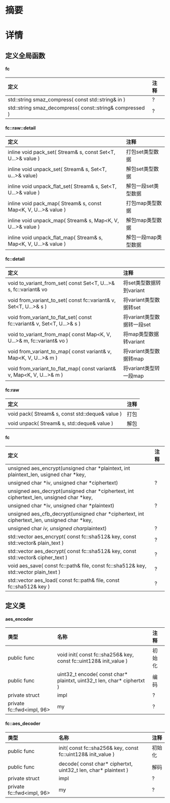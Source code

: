 ﻿# 摘要

# 详情
  
## 定义全局函数
#### fc
|定义|注释|
|:---|:---|
|std::string smaz_compress( const std::string& in )|?|
|std::string smaz_decompress( const::string& compressed )|?|

#### fc::raw::detail
|定义|注释|
|:---|:---|
|inline void pack_set( Stream& s, const Set<T, U...>& value )|打包set类型数据|
|inline void unpack_set( Stream& s, Set<T, u...>& value)|解包set类型数据|
|inline void unpack_flat_set( Stream& s, Set<T, U...>& value )|解包一段set类型数据|
|inline void pack_map( Stream& s, const Map<K, V, U...>& value )|打包map类型数据|
|inline void unpack_map( Stream& s, Map<K, V, U...>& value )|解包map类型数据|
|inline void unpack_flat_map( Stream& s, Map<K, V, U...>& value )|解包一段map类型数据|
  
#### fc::detail
|定义|注释|
|:---|:---|
|void to_variant_from_set( const Set<T, U...>& s, fc::variant& vo|将set类型数据转到variant|
|void from_variant_to_set( const fc::variant& v, Set<T, U...>& s )|将variant类型数据转set|
|void from_variant_to_flat_set( const fc::variant& v, Set<T, U...>& s )|将variant类型数据转一段set|
|void to_variant_from_map( const Map<K, V, U...>& m, fc::variant& vo )|将map类型数据转variant|
|void from_variant_to_map( const variant& v, Map<K, V, U...>& m )|将variant类型数据转map|
|void from_variant_to_flat_map( const variant& v, Map<K, V, U...>& m )|将variant类型转一段map|
  
#### fc:raw
|定义|注释|
|:---|:---|
|void pack( Stream& s, const std::deque<T>& value )|打包|
|void unpack( Stream& s, std::deque<T>& value )|解包|
  
#### fc
|定义|注释|
|:---|:---|
|unsigned aes_encrypt(unsigned char *plaintext, int plaintext_len, usigned char *key,
					  unsigned char *iv, unsigned char *ciphertext)|?|
|unsigned aes_decrypt(unsigned char *ciphertext, int ciphertext_len, unsigned char *key,
					  unsigned char *iv, unsigned char *plaintext)|?|
|unsigned aes_cfb_decrypt(unsigned char *ciphertext, int ciphertext_len, unsigned char *key,
						  unsigned char *iv, unsigned char*plaintext)|?|
|std::vector<char> aes_encrypt( const fc::sha512& key, const std::vector<char>& plain_text )|?|
|std::vector<char> aes_decrypt( const fc::sha512& key, const std::vector<char>& cipher_text )|?|
|void aes_save( const fc::path& file, const fc::sha512& key, std::vector<char> plain_text )|?|
|std::vector<char> aes_load( const fc::path& file, const fc::sha512& key )|?|
  
## 定义类
#### aes_encoder
|类型|名称|注释|
|:---|:---|:---|
|public func|void init( const fc::sha256& key, const fc::uint128& init_value )|初始化|
|public func|uint32_t encode( const char* plaintxt, uint32_t len, char* ciphertxt )|编码|
|private struct|impl|?|?|
|private fc::fwd<impl, 96>|my|?|
  
#### fc::aes_decoder
|类型|名称|注释|
|:---|:---|:---|
|public func|init( const fc::sha256& key, const fc::uint128& init_value )|初始化|
|public func|decode( const char* ciphertxt, uint32_t len, char* plaintext )|解码|
|private struct|impl|?|
|private fc::fwd<impl, 96>|my|?|
